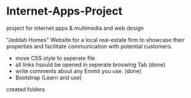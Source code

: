 
# Internet-Apps-Project
project for internet apps &amp; multimedia and web design

"Jeddah Homes" Website for a local real-estate firm to showcase their properties and facilitate communication with potential customers.



* move CSS style to seperate file
* all links hsould be opened in seperate broswing Tab                   (done)
* write comments about any Emmit you use.                               (done)
* Bootstrap (Learn and use)


created folders